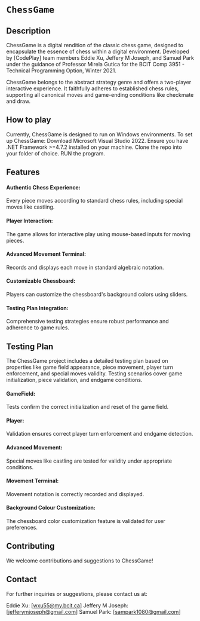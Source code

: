 # `ChessGame`
## Description
ChessGame is a digital rendition of the classic chess game, designed to encapsulate the essence of chess within a digital environment. Developed by [CodePlay] team members Eddie Xu, Jeffery M Joseph, and Samuel Park under the guidance of Professor Mirela Gutica for the BCIT Comp 3951 - Technical Programming Option, Winter 2021.

ChessGame belongs to the abstract strategy genre and offers a two-player interactive experience. It faithfully adheres to established chess rules, supporting all canonical moves and game-ending conditions like checkmate and draw.

## How to play
Currently, ChessGame is designed to run on Windows environments.
To set up ChessGame:
Download Microsoft Visual Studio 2022.
Ensure you have .NET Framework >=4.7.2 installed on your machine.
Clone the repo into your folder of choice.
RUN the program.

## Features
#### Authentic Chess Experience:
Every piece moves according to standard chess rules, including special moves like castling.
#### Player Interaction:
The game allows for interactive play using mouse-based inputs for moving pieces.
#### Advanced Movement Terminal:
Records and displays each move in standard algebraic notation.
#### Customizable Chessboard:
Players can customize the chessboard's background colors using sliders.
#### Testing Plan Integration:
Comprehensive testing strategies ensure robust performance and adherence to game rules.

## Testing Plan
The ChessGame project includes a detailed testing plan based on properties like game field appearance, piece movement, player turn enforcement, and special moves validity. Testing scenarios cover game initialization, piece validation, and endgame conditions.

#### GameField:
Tests confirm the correct initialization and reset of the game field.
#### Player:
Validation ensures correct player turn enforcement and endgame detection.
#### Advanced Movement:
Special moves like castling are tested for validity under appropriate conditions.
#### Movement Terminal:
Movement notation is correctly recorded and displayed.
#### Background Colour Customization:
The chessboard color customization feature is validated for user preferences.

## Contributing
We welcome contributions and suggestions to ChessGame!

## Contact
For further inquiries or suggestions, please contact us at:

Eddie Xu: [wxu55@my.bcit.ca]
Jeffery M Joseph: [jefferymjoseph@gmail.com]
Samuel Park: [sampark1080@gmail.com]
